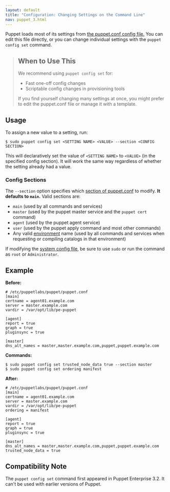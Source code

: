 ```yaml
---
layout: default
title: "Configuration: Changing Settings on the Command Line"
nav: puppet_3.html
---
```


[puppet.conf]: /guides/configuring.html#puppetconf
[config_sections]: /guides/configuring.html#config-blocks
[environments]: /puppet/3.6/reference/environments.html
[confdir_sys]: /guides/configuring.html#finding-puppetconf

Puppet loads most of its settings from [the puppet.conf config file.][puppet.conf] You can edit this file directly, or you can change individual settings with the `puppet config set` command.

> When to Use This
> -----
>
> We recommend using `puppet config set` for:
>
> * Fast one-off config changes
> * Scriptable config changes in provisioning tools
>
> If you find yourself changing many settings at once, you might prefer to edit the puppet.conf file or manage it with a template.

Usage
-----

To assign a new value to a setting, run:

    $ sudo puppet config set <SETTING NAME> <VALUE> --section <CONFIG SECTION>

This will declaratively set the value of `<SETTING NAME>` to `<VALUE>` (in the specified config section). It will work the same way regardless of whether the setting already had a value.

### Config Sections

The `--section` option specifies which [section of puppet.conf][config_sections] to modify. **It defaults to `main`.** Valid sections are:

* `main` (used by all commands and services)
* `master` (used by the puppet master service and the `puppet cert` command)
* `agent` (used by the puppet agent service)
* `user` (used by the puppet apply command and most other commands)
* Any valid [environment][environments] name (used by all commands and services when requesting or compiling catalogs in that environment)

If modifying the [system config file][confdir_sys], be sure to use `sudo` or run the command as `root` or `Administrator`.

Example
-----

**Before:**

    # /etc/puppetlabs/puppet/puppet.conf
    [main]
    certname = agent01.example.com
    server = master.example.com
    vardir = /var/opt/lib/pe-puppet

    [agent]
    report = true
    graph = true
    pluginsync = true

    [master]
    dns_alt_names = master,master.example.com,puppet,puppet.example.com

**Commands:**

    $ sudo puppet config set trusted_node_data true --section master
    $ sudo puppet config set ordering manifest

**After:**

    # /etc/puppetlabs/puppet/puppet.conf
    [main]
    certname = agent01.example.com
    server = master.example.com
    vardir = /var/opt/lib/pe-puppet
    ordering = manifest

    [agent]
    report = true
    graph = true
    pluginsync = true

    [master]
    dns_alt_names = master,master.example.com,puppet,puppet.example.com
    trusted_node_data = true


Compatibility Note
-----

The `puppet config set` command first appeared in Puppet Enterprise 3.2. It can't be used with earlier versions of Puppet.
